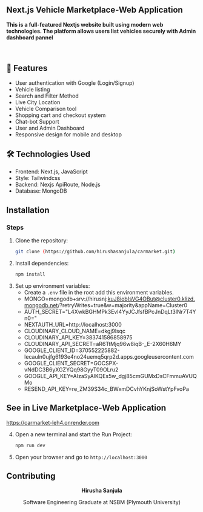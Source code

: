 ## Next.js Vehicle Marketplace-Web Application

<p><strong>This is a full-featured Nextjs website built using modern web technologies. The platform allows users list vehicles securely with Admin dashboard pannel</strong></p> <br>

## 🚀 Features
-  User authentication with Google (Login/Signup)
-  Vehicle listing
-  Search and Filter Method
-  Live City Location
-  Vehicle Comparison tool
-  Shopping cart and checkout system
-  Chat-bot Support
-  User and Admin Dashboard
-  Responsive design for mobile and desktop

## 🛠 Technologies Used
- Frontend: Next.js, JavaScript
- Style: Tailwindcss
- Backend: Nexjs ApiRoute, Node.js
- Database: MongoDB


## Installation


### Steps
1. Clone the repository:
   ```bash
   git clone (https://github.com/hirushasanjula/carmarket.git)
   ```
2. Install dependencies:
   ```bash
   npm install
   ```
3. Set up environment variables:
   - Create a `.env` file in the root add this environment variables.
   - MONGO=mongodb+srv://hirusnj:kuJ8iobIsVG4OBut@cluster0.klizd.mongodb.net/?retryWrites=true&w=majority&appName=Cluster0
   - AUTH_SECRET="L4XwkBGHMPk3Evl4YyJCJfsfBPcJnDqLt3lNr7T4Yn0="
   - NEXTAUTH_URL=http://localhost:3000
   - CLOUDINARY_CLOUD_NAME=dkgj9lsqc
   - CLOUDINARY_API_KEY=383741586858975
   - CLOUDINARY_API_SECRET=aR6TtMjq96w8iqB-_E-2X60H6MY
   - GOOGLE_CLIENT_ID=370552225882-lecauln0ujfg6193e4no24uemq5qrp2d.apps.googleusercontent.com
   - GOOGLE_CLIENT_SECRET=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
   - GOOGLE_API_KEY=AIzaSyAlKQEs5w_dgj85cmGUMxDsCFmmuAVUQMo
   - RESEND_API_KEY=re_ZM39S34c_BWxmDCvhYKnjSoWstYpFvoPa

## See in Live Marketplace-Web Application

https://carmarket-leh4.onrender.com

4. Open a new terminal and start the Run Project:
   ```bash
   npm run dev
   ```

5. Open your browser and go to `http://localhost:3000`

## Contributing
<p align="center"><strong>Hirusha Sanjula</strong></p>
<p align="center">Software Engineering Graduate at NSBM (Plymouth University)</p>




